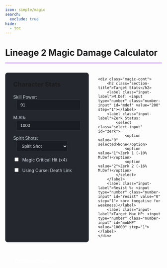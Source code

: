 ```yaml
---
icon: simple/magic
search:
  exclude: true
hide:
  - toc
---
```


<style>
.calc-title {
    border-bottom: 2px solid #7e56c2;
    padding-bottom: 15px;
    margin-bottom: 30px;
    font-size: 28px;
}

.section-title {
    margin-top: 0;
    margin-bottom: 20px;
    font-size: 20px;
}

.main-cont {
    display: flex;
    flex-direction: row;
    gap: 30px;
    margin-bottom: 20px;
}

.magic-cont {
    flex: 1;
    background: #24272e;
    padding: 25px;
    border-radius: 8px;
    border: 1px solid #33363d;
}

.input-label {
    display: block;
    margin: 15px 0;
    color: #c9d1d9;
    font-size: 14px;
}

.number-input,
.select-input {
    padding: 8px 12px;
    margin-left: 10px;
    border: 1px solid #33363d;
    border-radius: 4px;
    background: #1a1d23;
    color: #e1e4e8;
    font-size: 14px;
    min-width: 100px;
}

.number-input:focus,
.select-input:focus {
    outline: none;
    border-color: #7e56c2;
}

.checkbox-input {
    margin-right: 8px;
    cursor: pointer;
}

.calc-button {
    background: var(--md-primary-fg-color);
    color: #fff;
    padding: 12px 30px;
    border: none;
    border-radius: 4px;
    cursor: pointer;
    font-size: 16px;
    margin-top: 20px;
    font-weight: 500;
    transition: background 0.2s;
}

.calc-button:hover {
    background: var(--md-primary-fg-color);
}

.results-container {
    margin-top: 30px;
    padding: 25px;
    background: #24272e;
    border-radius: 8px;
    border: 1px solid #33363d;
    border-left: 4px solid var(--md-primary-fg-color);
}

.results-container .section-title {
    margin-top: 0;
}

.result-text {
    margin: 12px 0;
    font-size: 16px;
    color: #c9d1d9;
}

.result-value {
    color: #e1e4e8;
}

.cdl-hp-container {
    margin-left: 20px;
    margin-top: 10px;
    padding: 15px;
    background: #1a1d23;
    border-radius: 4px;
    border: 1px solid #33363d;
}

@media (max-width: 768px) {
    .main-cont {
        flex-direction: column;
    }
}
</style>

<h1 class="calc-title">Lineage 2 Magic Damage Calculator</h1>

<div class="main-cont">
    <div class="magic-cont">
        <h2 class="section-title">Character Stats</h2>
        <label class="input-label">Skill Power: <input type="number" class="number-input" id="skillpower" value="91" step="0.1"></label>
        <label class="input-label">M.Atk: <input type="number" class="number-input" id="matk" value="1000" step="1"></label>
        <label class="input-label">Spirit Shots: 
            <select class="select-input" id="ss">
                <option value="1">None</option>
                <option value="2" selected>Spirit Shot</option>
                <option value="4">Blessed Spirit Shot</option>
            </select>
        </label>
        <label class="input-label"><input type="checkbox" class="checkbox-input" id="isCrit"> Magic Critical Hit (x4)</label>
        <label class="input-label"><input type="checkbox" class="checkbox-input" id="isDeathLink"> Using Curse: Death Link</label>
        <div id="cdlHP" class="cdl-hp-container" style="display:none;">
            <label class="input-label">Current HP %: <input type="number" class="number-input" id="currentHP" value="40" min="0" max="100" step="1"></label>
        </div>
    </div>

    <div class="magic-cont">
        <h2 class="section-title">Target Stats</h2>
        <label class="input-label">M.Def: <input type="number" class="number-input" id="mdef" value="200" step="1"></label>
        <label class="input-label">Zerk Status: 
            <select class="select-input" id="zerk">
                <option value="0" selected>None</option>
                <option value="1">Zerk 1 (-10% M.Def)</option>
                <option value="2">Zerk 2 (-16% M.Def)</option>
            </select>
        </label>
        <label class="input-label">Resist %: <input type="number" class="number-input" id="resist" value="0" step="1"> <br> (negative for weakness)</label>
        <label class="input-label">Target Max HP: <input type="number" class="number-input" id="mobHP" value="10000" step="1"></label>
    </div>
</div>

<button class="calc-button" onclick="calculate()">Calculate Damage</button>

<div id="results"></div>

<script>
    const cdlHPDiv = document.getElementById('cdlHP');
    const isDeathLinkCB = document.getElementById('isDeathLink');
    
    isDeathLinkCB.addEventListener('change', function() {
        cdlHPDiv.style.display = this.checked ? 'block' : 'none';
    });

    function calculate() {
        const skillpower = parseFloat(document.getElementById('skillpower').value);
        const matk = parseFloat(document.getElementById('matk').value);
        const ssBonus = parseFloat(document.getElementById('ss').value);
        let mdef = parseFloat(document.getElementById('mdef').value);
        const zerk = parseInt(document.getElementById('zerk').value);
        const resist = parseFloat(document.getElementById('resist').value);
        const isCrit = document.getElementById('isCrit').checked;
        const isDeathLink = document.getElementById('isDeathLink').checked;
        const mobHP = parseFloat(document.getElementById('mobHP').value);
        
        if (mdef <= 0) {
            document.getElementById('results').innerHTML = '<p class="result-text">M.Def must be greater than 0</p>';
            return;
        }

        if (zerk === 1) {
            mdef *= 0.9;
        } else if (zerk === 2) {
            mdef *= 0.84;
        }
        
        const resistMod = (100 - resist) / 100;
        let damage = resistMod * 91 * skillpower * Math.sqrt(matk * ssBonus) / mdef;
        
        if (isDeathLink) {
            const currentHP = parseFloat(document.getElementById('currentHP').value);
            const cdlBoost = 1.8 - 2 * (currentHP / 100);
            damage *= cdlBoost;
        }
        
        if (isCrit) {
            damage *= 4;
        }
        
        damage = Math.floor(damage);
        
        const hitsToKill = Math.ceil(mobHP / damage);
        
        let resultsHTML = '<div class="results-container">';
        resultsHTML += '<h2 class="section-title">Results</h2>';
        resultsHTML += '<p class="result-text"><span class="result-value">Damage per hit:</span> ' + damage + '</p>';
        resultsHTML += '<p class="result-text"><span class="result-value">Hits to kill:</span> ' + hitsToKill + '</p>';
        resultsHTML += '<p class="result-text"><span class="result-value">Total damage needed:</span> ' + (hitsToKill * damage) + '</p>';
        resultsHTML += '</div>';
        
        document.getElementById('results').innerHTML = resultsHTML;
    }
</script>
